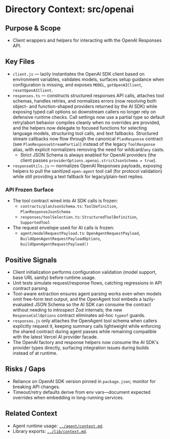 # Directory Context: src/openai

## Purpose & Scope

- Client wrappers and helpers for interacting with the OpenAI Responses API.

## Key Files

- `client.js` — lazily instantiates the OpenAI SDK client based on environment variables, validates models, surfaces setup guidance when configuration is missing, and exposes `MODEL`, `getOpenAIClient`, `resetOpenAIClient`.
- `responses.ts` — constructs structured responses API calls, attaches tool schemas, handles retries, and normalizes errors (now resolving both object- and function-shaped providers returned by the AI SDK) while exposing typed call options so downstream callers no longer rely on defensive runtime checks. Call settings now use a partial type so default retry/abort behavior compiles cleanly when no overrides are provided, and the helpers now delegate to focused functions for selecting language models, structuring tool calls, and text fallbacks. Structured stream callbacks now flow through the canonical `PlanResponse` contract (see `PlanResponseStreamPartial`) instead of the legacy `ToolResponse` alias, with explicit normalizers removing the need for wildcard/`any` casts.
  - Strict JSON Schema is always enabled for OpenAI providers (the client passes `providerOptions.openai.strictJsonSchema = true`).
- `responseUtils.js` — normalizes OpenAI Responses payloads, exposing helpers to pull the sanitized `open-agent` tool call (for protocol validation) while still providing a text fallback for legacy/plain-text replies.
  
### API Frozen Surface

- The tool contract wired into AI SDK calls is frozen:
  - `contracts/planJsonSchema.ts`: `ToolDefinition`, `PlanResponseJsonSchema`
  - `responses/toolSelection.ts`: `StructuredToolDefinition`, `SupportedTool`
- The request envelope used for AI calls is frozen:
  - `agent/modelRequestPayload.ts`: `OpenAgentRequestPayload`, `BuildOpenAgentRequestPayloadOptions`, `buildOpenAgentRequestPayload()`

## Positive Signals

- Client initialization performs configuration validation (model support, base URL sanity) before runtime usage.
- Unit tests simulate request/response flows, catching regressions in API contract parsing.
- Tool-aware extraction ensures agent parsing works even when models omit free-form text output, and the OpenAgent tool embeds a lazily-evaluated JSON Schema so the AI SDK can consume the contract without needing to introspect Zod internals; the new `ResponseCallOptions` contract eliminates ad-hoc `typeof` guards.
- `responses.js` only attaches the OpenAgent tool schema when callers explicitly request it, keeping summary calls lightweight while enforcing the shared contract during agent passes while remaining compatible with the latest Vercel AI provider facade.
- The OpenAI factory and response helpers now consume the AI SDK's provider types directly, surfacing integration issues during builds instead of at runtime.

## Risks / Gaps

- Reliance on OpenAI SDK version pinned in `package.json`; monitor for breaking API changes.
- Timeout/retry defaults derive from env vars—document expected overrides when embedding in long-running services.

## Related Context

- Agent runtime usage: [`../agent/context.md`](../agent/context.md).
- Library exports: [`../lib/context.md`](../lib/context.md).
